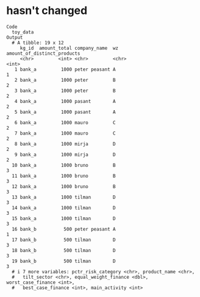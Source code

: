 # hasn't changed

    Code
      toy_data
    Output
      # A tibble: 19 x 12
         kg_id  amount_total company_name  wz    amount_of_distinct_products
         <chr>         <int> <chr>         <chr>                       <int>
       1 bank_a         1000 peter peasant A                               1
       2 bank_a         1000 peter         B                               2
       3 bank_a         1000 peter         B                               2
       4 bank_a         1000 pasant        A                               2
       5 bank_a         1000 pasant        A                               2
       6 bank_a         1000 mauro         C                               2
       7 bank_a         1000 mauro         C                               2
       8 bank_a         1000 mirja         D                               2
       9 bank_a         1000 mirja         D                               2
      10 bank_a         1000 bruno         B                               3
      11 bank_a         1000 bruno         B                               3
      12 bank_a         1000 bruno         B                               3
      13 bank_a         1000 tilman        D                               3
      14 bank_a         1000 tilman        D                               3
      15 bank_a         1000 tilman        D                               3
      16 bank_b          500 peter peasant A                               1
      17 bank_b          500 tilman        D                               3
      18 bank_b          500 tilman        D                               3
      19 bank_b          500 tilman        D                               3
      # i 7 more variables: pctr_risk_category <chr>, product_name <chr>,
      #   tilt_sector <chr>, equal_weight_finance <dbl>, worst_case_finance <int>,
      #   best_case_finance <int>, main_activity <int>

